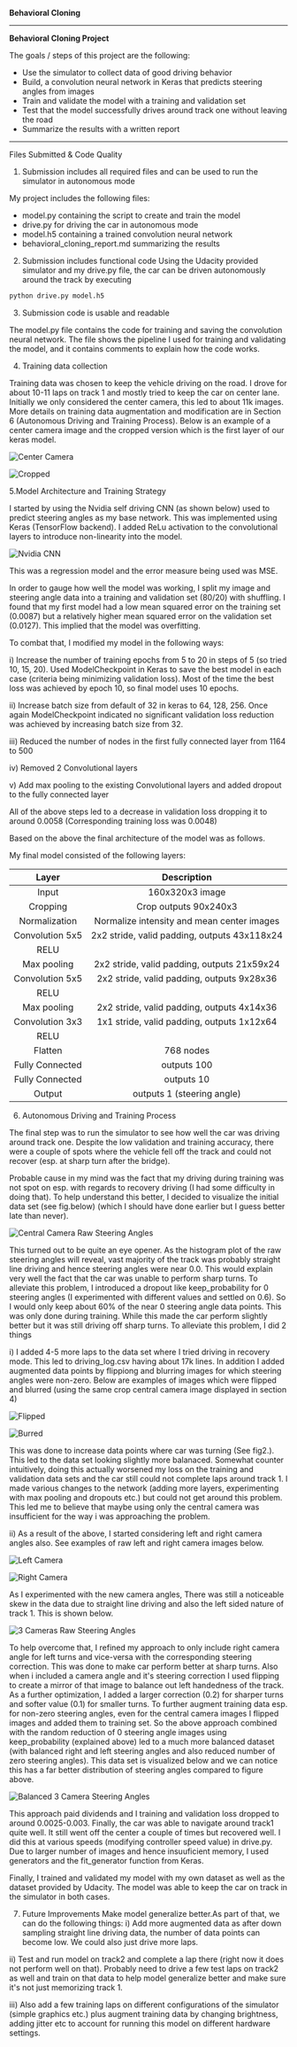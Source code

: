 **Behavioral Cloning** 

---

**Behavioral Cloning Project**

The goals / steps of this project are the following:
* Use the simulator to collect data of good driving behavior
* Build, a convolution neural network in Keras that predicts steering angles from images
* Train and validate the model with a training and validation set
* Test that the model successfully drives around track one without leaving the road
* Summarize the results with a written report


[//]: # (Image References)

[image1]: ./examples/nvidia_cnn.png "Nvidia CNN"
[image2]: ./examples/raw_steering_angles_hist.png "Central Camera Raw Steering Angles Histogram"
[image3]: ./examples/raw_3_cameras_steering_angles.png "3 Cameras Raw Steering Angles Histogram"
[image4]: ./examples/center_camera.jpg "Center camera"
[image5]: ./examples/crop_center_camera.jpg "Cropped Image"
[image6]: ./examples/flipped_center_camera.jpg "Flipped Image"
[image7]: ./examples/blurred_center_camera.jpg "Blurred Image"
[image8]: ./examples/left_camera.jpg "Left camera Image"
[image9]: ./examples/right_camera.jpg "Right camera Image"
[image10]: ./examples/balanced_3_camera_steering_angles.png "Balanced 3 Cameras Steering Angles Histogram"


---
Files Submitted & Code Quality

1. Submission includes all required files and can be used to run the simulator in autonomous mode

My project includes the following files:
* model.py containing the script to create and train the model
* drive.py for driving the car in autonomous mode
* model.h5 containing a trained convolution neural network 
* behavioral_cloning_report.md summarizing the results

2. Submission includes functional code
Using the Udacity provided simulator and my drive.py file, the car can be driven autonomously around the track by executing 
```sh
python drive.py model.h5
```

3. Submission code is usable and readable

The model.py file contains the code for training and saving the convolution neural network. The file shows the pipeline I used for training and validating the model, and it contains comments to explain how the code works.

4. Training data collection

Training data was chosen to keep the vehicle driving on the road. I drove for about 10-11 laps on track 1 and mostly tried to keep the car on center lane. Initially we only considered the center camera, this led to about 11k images. More details on training data augmentation and modification are in Section 6 (Autonomous Driving and Training Process). Below is an example of a center camera image and the cropped version which is the first layer of our keras model.

![Center Camera][image4]

![Cropped][image5]

5.Model Architecture and Training Strategy

I started by using the Nvidia self driving CNN (as shown below) used to predict steering angles as my base network. This was implemented using Keras (TensorFlow backend). I added ReLu activation to the convolutional layers to introduce non-linearity into the model. 

![Nvidia CNN][image1]

This was a regression model and the error measure being used was MSE.

In order to gauge how well the model was working, I split my image and steering angle data into a training and validation set (80/20) with shuffling. I found that my first model had a low mean squared error on the training set (0.0087) but a relatively higher mean squared error on the validation set (0.0127). This implied that the model was overfitting. 

To combat that, I modified my model in the following ways:

i) Increase the number of training epochs from 5 to 20 in steps of 5 (so tried 10, 15, 20). Used ModelCheckpoint in Keras to save the best model in each case (criteria being minimizing validation loss). Most of the time the best loss was achieved by epoch 10, so final model uses 10 epochs.

ii) Increase batch size from default of 32 in keras to 64, 128, 256. Once again ModelCheckpoint indicated no significant validation loss reduction was achieved by increasing batch size from 32.

iii) Reduced the number of nodes in the first fully connected layer from 1164 to 500

iv) Removed 2 Convolutional layers

v) Add max pooling to the existing Convolutional layers and added dropout to the fully connected layer

All of the above steps led to a decrease in validation loss dropping it to around 0.0058 (Corresponding training loss was 0.0048)

Based on the above the final architecture of the model was as follows.

My final model consisted of the following layers:

| Layer         		|     Description	        					| 
|:---------------------:|:---------------------------------------------:| 
| Input         		  | 160x320x3 image   							| 
| Cropping         		| Crop outputs 90x240x3   							| 
| Normalization     	| Normalize intensity and mean center images 	|
| Convolution 5x5					|	2x2 stride, valid padding, outputs 43x118x24											|
| RELU         		    |   							|
| Max pooling	      	| 2x2 stride, valid padding, outputs 21x59x24				|
| Convolution	5x5        | 2x2 stride, valid padding, outputs 9x28x36  |
| RELU         		    |   							|
| Max pooling	      	| 2x2 stride, valid padding, outputs 4x14x36				|
| Convolution	3x3        | 1x1 stride, valid padding, outputs 1x12x64  |
| RELU         		    |   							|
| Flatten	      	    | 768 nodes				|
|	Fully Connected			|	outputs 100										|
|	Fully Connected			|	outputs 10										|
|	Output					    |	outputs 1 (steering angle)								|


6. Autonomous Driving and Training Process

The final step was to run the simulator to see how well the car was driving around track one. Despite the low validation and training accuracy, there were a couple of spots where the vehicle fell off the track and could not recover (esp. at sharp turn after the bridge). 

Probable cause in my mind was the fact that my driving during training was not spot on esp. with regards to recovery driving (I had some difficulty in doing that). To help understand this better, I decided to visualize the initial data set (see fig.below) (which I should have done earlier but I guess better late than never). 

![Central Camera Raw Steering Angles][image2]

This turned out to be quite an eye opener. As the histogram plot of the raw steering angles will reveal, vast majority of the track was probably straight line driving and hence steering angles were near 0.0. This would explain very well the fact that the car was unable to perform sharp turns. To alleviate this problem, I introduced a dropout like keep_probability for 0 steering angles (I experimented with different values and settled on 0.6). So I would only keep about 60% of the near 0 steering angle data points. This was only done during training. While this made the car perform slightly better but it was still driving off sharp turns. To alleviate this problem, I did 2 things

i) I added 4-5 more laps to the data set where I tried driving in recovery mode. This led to driving_log.csv having about 17k lines. In addition I added augmented data points by flippiong and blurring images for which steering angles were non-zero. Below are examples of images which were flipped and blurred (using the same crop central camera image displayed in section 4)

![Flipped][image6]

![Burred][image7]

This was done to increase data points where car was turning (See fig2.). This led to the data set looking slightly more balanaced. Somewhat counter intuitively, doing this actually worsened my loss on the training and validation data sets and the car still could not complete laps around track 1. I made various changes to the network (adding more layers, experimenting with max pooling and dropouts etc.) but could not get around this problem. This led me to believe that maybe using only the central camera was insufficient for the way i was approaching the problem.

ii) As a result of the above,  I started considering left and right camera angles also. See examples of raw left and right camera images below. 

![Left Camera][image8]

![Right Camera][image9]


As I experimented with the new camera angles, There was still a noticeable skew in the data due to straight line driving and also the left sided nature of track 1. This is shown below.

![3 Cameras Raw Steering Angles][image3]

To help overcome that, I refined my approach to only include right camera angle for left turns and vice-versa with the corresponding steering correction. This was done to make car perform better at sharp turns. Also when i included a camera angle and it's steering correction I used flipping to create a mirror of that image to balance out left handedness of the track. As a further optimization, I added a larger correction (0.2) for sharper turns and softer value (0.1) for smaller turns. To further augment training data esp. for non-zero steering angles, even for the central camera images I flipped images and added them to training set. So the above approach combined with the random reduction of 0 steering angle images using keep_probability (explained above) led to a much more balanced dataset (with balanced right and left steering angles and also reduced number of zero steering angles). This data set is visualized below and we can notice this has a far better distribution of steering angles compared to figure above.

![Balanced 3 Camera Steering Angles][image10]

This approach paid dividends and I training and validation loss dropped to around 0.0025-0.003. Finally, the car was able to navigate around track1 quite well. It still went off the center a couple of times but recovered well. I did this at various speeds (modifying controller speed value) in drive.py. Due to larger number of images and hence insuuficient memory, I used generators and the fit_generator function from Keras.

Finally, I trained and validated my model with my own dataset as well as the dataset provided by Udacity. The model was able to keep the car on track in the simulator in both cases.

7. Future Improvements
Make model generalize better.As part of that, we can do the following things:
i) Add more augmented data as after down sampling straight line driving data, the number of data points can become low. We could also just drive more laps.

ii) Test and run model on track2 and complete a lap there (right now it does not perform well on that). Probably need to drive a few test laps on track2 as well and train on that data to help model generalize better and make sure it's not just memorizing track 1.

iii) Also add a few training laps on different configurations of the simulator (simple graphics etc.) plus augment training data by changing brightness, adding jitter etc to account for running this model on different hardware settings. 


